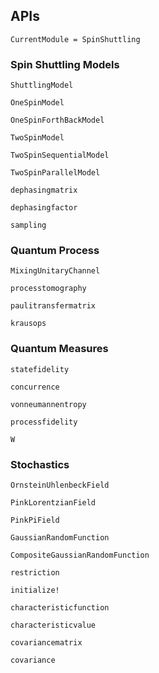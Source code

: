 
## APIs

```@meta
CurrentModule = SpinShuttling
```

### Spin Shuttling Models

```@docs
ShuttlingModel
```

```@docs
OneSpinModel
```

```@docs
OneSpinForthBackModel
```

```@docs
TwoSpinModel
```

```@docs
TwoSpinSequentialModel
```

```@docs
TwoSpinParallelModel
```

```@docs
dephasingmatrix
```

```@docs
dephasingfactor
```

```@docs
sampling
```

### Quantum Process

```@docs
MixingUnitaryChannel
```

```@docs
processtomography
```

```@docs
paulitransfermatrix
```

```@docs
krausops
```

### Quantum Measures

```@docs
statefidelity
```

```@docs
concurrence
```

```@docs
vonneumannentropy
```

```@docs
processfidelity
```

```@docs
W
```

### Stochastics

```@docs
OrnsteinUhlenbeckField
```

```@docs
PinkLorentzianField
```

```@docs
PinkPiField
```

```@docs
GaussianRandomFunction
```

```@docs
CompositeGaussianRandomFunction
```

```@docs
restriction
```

```@docs
initialize!
```

```@docs
characteristicfunction
```

```@docs
characteristicvalue
```

```@docs
covariancematrix
```

```@docs
covariance
```
